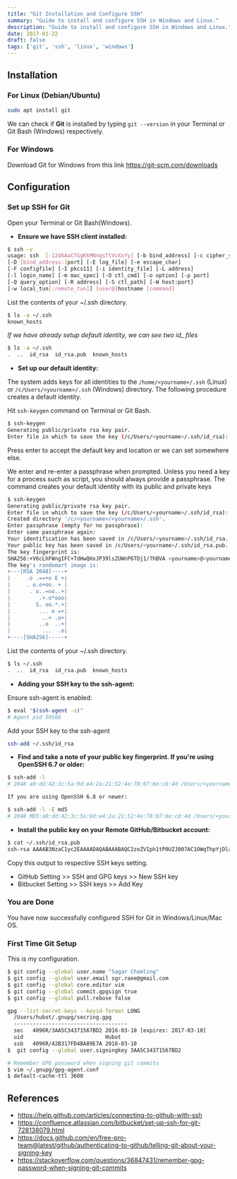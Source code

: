 ```yaml
---
title: "Git Installation and Configure SSH"
summary: "Guide to install and configure SSH in Windows and Linux."
description: "Guide to install and configure SSH in Windows and Linux."
date: 2017-01-22
draft: false
tags: ['git', 'ssh', 'linux', 'windows']
---
```


## Installation

### For Linux (Debian/Ubuntu)

```bash
sudo apt install git
```

We can check if **Git** is installed by typing `git --version` in your Terminal or Git Bash (Windows) respectively.

### For Windows

Download Git for Windows from this link <https://git-scm.com/downloads>

## Configuration

### Set up SSH for Git

Open your Terminal or Git Bash(Windows).

* **Ensure we have SSH client installed:**

```bash
$ ssh -v
usage: ssh  [-1246AaCfGgKkMNnqsTtVvXxYy] [-b bind_address] [-c cipher_spec]
[-D [bind_address:]port] [-E log_file] [-e escape_char]
[-F configfile] [-I pkcs11] [-i identity_file] [-L address]
[-l login_name] [-m mac_spec] [-O ctl_cmd] [-o option] [-p port]
[-Q query_option] [-R address] [-S ctl_path] [-W host:port]
[-w local_tun[:remote_tun]] [user@]hostname [command]
```

List the contents of your ~/.ssh directory.

```bash
$ ls -a ~/.ssh 
known_hosts
```

 *If we have already setup default identity, we can see two id_ files*

```bash
$ ls -a ~/.ssh
.  ..  id_rsa  id_rsa.pub  known_hosts
```

* **Set up our default identity:**

The system adds keys for all identities to the `/home/<yourname>/.ssh` (Linux) or `/c/Users/<yourname>/.ssh` (Windows) directory. The following procedure creates a default identity.

Hit `ssh-keygen` command on Terminal or Git Bash.

```bash
$ ssh-keygen 
Generating public/private rsa key pair.
Enter file in which to save the key (/c/Users/<yourname>/.ssh/id_rsa):
```

Press enter to accept the default key and location or we can set somewhere else.

We enter and re-enter a passphrase when prompted. Unless you need a key for a process such as script, you should always provide a passphrase. The command creates your default identity with its public and private keys

```bash
$ ssh-keygen
Generating public/private rsa key pair.
Enter file in which to save the key (/c/Users/<yourname>/.ssh/id_rsa):
Created directory '/c/<yourname>/<yourname>/.ssh'.
Enter passphrase (empty for no passphrase):
Enter same passphrase again:
Your identification has been saved in /c/Users/<yourname>/.ssh/id_rsa.
Your public key has been saved in /c/Users/<yourname>/.ssh/id_rsa.pub.
The key fingerprint is:
SHA256:+V6cLhFWngIFC+TdHwQHxJP39lsZUWnP6TDj1/7hBVA <yourname>@<yourname>
The key's randomart image is:
+---[RSA 2048]----+
|     .o .==+o E +|
|     . o.o+oo. + |
|      . o..=oo..+|
|         .+.o*ooo|
|        S. oo.*.+|
|         ... o =+|
|          ..+ .o+|
|         ..o  ..+|
|          ...  .o|
+----[SHA256]-----+
```

List the contents of your ~/.ssh directory.

```bash
$ ls ~/.ssh 
.  ..  id_rsa  id_rsa.pub  known_hosts
```

* **Adding your SSH key to the ssh-agent:**

Ensure ssh-agent is enabled:

```bash
$ eval "$(ssh-agent -s)"
# Agent pid 59566
```

Add your SSH key to the ssh-agent

```bash
ssh-add ~/.ssh/id_rsa
```

* **Find and take a note of your public key fingerprint. If you're using OpenSSH 6.7 or older:**

```bash
$ ssh-add -l
# 2048 a0:dd:42:3c:5a:9d:e4:2a:21:52:4e:78:07:6e:c8:4d /Users/<yourname>/.ssh/id_rsa (RSA)

If you are using OpenSSH 6.8 or newer:

$ ssh-add -l -E md5
# 2048 MD5:a0:dd:42:3c:5a:9d:e4:2a:21:52:4e:78:07:6e:c8:4d /Users/<yourname>/.ssh/id_rsa (RSA)
```

* **Install the public key on your Remote GitHub/Bitbucket account:**

```bash
$ cat ~/.ssh/id_rsa.pub
ssh-rsa AAAAB3NzaC1yc2EAAAADAQABAAABAQC2zeZVIph1tP0UZJ007AC1OWqThpYjDlao1PlQnZbrSMeS8LXkU/nMxuZdAv+2JeqhezOtb6/e8e50NOTWB9Z2O8thCMwc29cp6C+vHL2oWQYMcCOuT34/R2yDEOMQ5nkIZ1fVFJNCTIZUaKjyaHX89w0v2p9cMsZ1q36w9lEdKXs8N5fuN/6rAy3JQgMcbD+dDd0cWpP8CLiUyNCq32xwqhX+nS1P43AgOQdLpX74uljwr7rE2CmrJQkvh/m+h68tv8+mLMGJtg5cJ+doZ+9r9yPhKJYGEsW4bL+8sSRQn3gJWUib8xhOgaWrMfXj+94o1KbcI12lK772GNyP74rX <yourname>@<yourname>
```

Copy this output to respective SSH keys setting.

* GitHub Setting >> SSH and GPG keys >> New SSH key
* Bitbucket Setting >> SSH keys >> Add Key

### You are Done

You have now successfully configured SSH for Git in Windows/Linux/Mac OS.

### First Time Git Setup

This is my configuration.

```bash
$ git config --global user.name "Sagar Chamling"
$ git config --global user.email sgr.raee@gmail.com
$ git config --global core.editor vim
$ git config --global commit.gpgsign true
$ git config --global pull.rebose false

gpg --list-secret-keys --keyid-format LONG
  /Users/hubot/.gnupg/secring.gpg
  ------------------------------------
  sec   4096R/3AA5C34371567BD2 2016-03-10 [expires: 2017-03-10]
  uid                          Hubot 
  ssb   4096R/42B317FD4BA89E7A 2016-03-10
$  git config --global user.signingkey 3AA5C34371567BD2

# Remember GPG password when signing git commits
$ vim ~/.gnupg/gpg-agent.conf 
$ default-cache-ttl 3600
```

## References

* <https://help.github.com/articles/connecting-to-github-with-ssh>
* <https://confluence.atlassian.com/bitbucket/set-up-ssh-for-git-728138079.html>
* <https://docs.github.com/en/free-pro-team@latest/github/authenticating-to-github/telling-git-about-your-signing-key>
* <https://stackoverflow.com/questions/36847431/remember-gpg-password-when-signing-git-commits>
